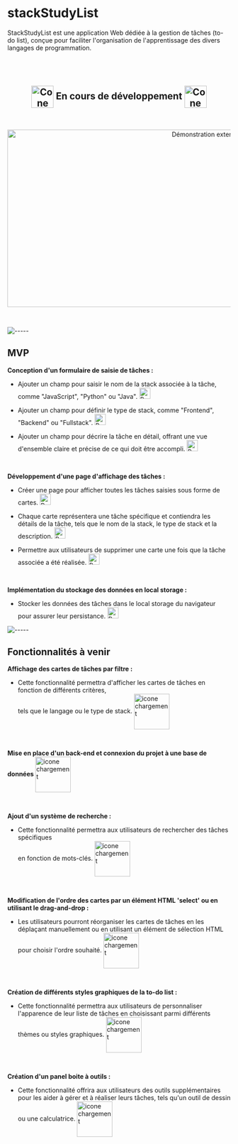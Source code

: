 # stackStudyList

StackStudyList est une application Web dédiée à la gestion de tâches (to-do list), conçue pour faciliter l'organisation de l'apprentissage des divers langages de programmation.

<br>
<br>

<h2 align="center">
    <img align="center" width="50px" src='https://drive.google.com/uc?export=view&id=1QsKPEaudgrP9IfOmqznXZfAb9mQZKMF0' alt="Cone de chantier">
    En cours de développement
    <img align="center" width="50px" src='https://drive.google.com/uc?export=view&id=1QsKPEaudgrP9IfOmqznXZfAb9mQZKMF0' alt="Cone de chantier">
</h2>
<br>

<p align="center">
<img width="1000px" height="400px" src='https://media.giphy.com/media/v1.Y2lkPTc5MGI3NjExOHpvaW5ta2VmcXUxNTBvdTI2amxzM3Rna253djZkbXVvd3VrMHBoMCZlcD12MV9pbnRlcm5hbF9naWZfYnlfaWQmY3Q9Zw/vo3J79cu9wuj3UuSca/giphy.gif'  alt="Démonstration extension navigateur Who">
</p>
<br>

![-----](https://raw.githubusercontent.com/andreasbm/readme/master/assets/lines/grass.png)

## MVP

**Conception d'un formulaire de saisie de tâches :** 

- Ajouter un champ pour saisir le nom de la stack associée à la tâche, comme "JavaScript", "Python" ou "Java". <img width="25px" src='https://drive.google.com/uc?export=view&id=1fwqYA-hjZIqPA4EzMjAlk_hO17wVp-QQ' alt="Pouce en l'aire">


- Ajouter un champ pour définir le type de stack, comme "Frontend", "Backend" ou "Fullstack". <img width="25px" src='https://drive.google.com/uc?export=view&id=1fwqYA-hjZIqPA4EzMjAlk_hO17wVp-QQ' alt="Pouce en l'aire">


- Ajouter un champ pour décrire la tâche en détail, offrant une vue d'ensemble claire et précise de ce qui doit être accompli. <img width="25px" src='https://drive.google.com/uc?export=view&id=1fwqYA-hjZIqPA4EzMjAlk_hO17wVp-QQ' alt="Pouce en l'aire">

<br>

**Développement d'une page d'affichage des tâches :**

- Créer une page pour afficher toutes les tâches saisies sous forme de cartes. <img width="25px" src='https://drive.google.com/uc?export=view&id=1fwqYA-hjZIqPA4EzMjAlk_hO17wVp-QQ' alt="Pouce en l'aire">

  
- Chaque carte représentera une tâche spécifique et contiendra les détails de la tâche, tels que le nom de la stack, le type de stack et la description. <img width="25px" src='https://drive.google.com/uc?export=view&id=1fwqYA-hjZIqPA4EzMjAlk_hO17wVp-QQ' alt="Pouce en l'aire">

  
- Permettre aux utilisateurs de supprimer une carte une fois que la tâche associée a été réalisée. <img width="25px" src='https://drive.google.com/uc?export=view&id=1fwqYA-hjZIqPA4EzMjAlk_hO17wVp-QQ' alt="Pouce en l'aire">

<br>

**Implémentation du stockage des données en local storage :**

- Stocker les données des tâches dans le local storage du navigateur pour assurer leur persistance. <img width="25px" src='https://drive.google.com/uc?export=view&id=1fwqYA-hjZIqPA4EzMjAlk_hO17wVp-QQ' alt="Pouce en l'aire">


![-----](https://raw.githubusercontent.com/andreasbm/readme/master/assets/lines/grass.png)

## Fonctionnalités à venir

**Affichage des cartes de tâches par filtre :**

- Cette fonctionnalité permettra d'afficher les cartes de tâches en fonction de différents critères,<br>tels que le langage ou le type de stack. <img align="center" width="80px" src='https://drive.google.com/uc?export=view&id=1vg4BLwE2wh6F2UGTJK6exRU-ydiGjwhC' alt="icone chargement">
<br>

**Mise en place d'un back-end et connexion du projet à une base de données** <img align="center" width="80px" src='https://drive.google.com/uc?export=view&id=1vg4BLwE2wh6F2UGTJK6exRU-ydiGjwhC' alt="icone chargement">

<br>

**Ajout d'un système de recherche :**

- Cette fonctionnalité permettra aux utilisateurs de rechercher des tâches spécifiques<br>en fonction de mots-clés. <img align="center" width="80px" src='https://drive.google.com/uc?export=view&id=1vg4BLwE2wh6F2UGTJK6exRU-ydiGjwhC' alt="icone chargement">

<br>

**Modification de l'ordre des cartes par un élément HTML 'select' ou en utilisant le drag-and-drop :**

- Les utilisateurs pourront réorganiser les cartes de tâches en les déplaçant manuellement ou en utilisant un élément de sélection HTML pour choisir l'ordre souhaité. <img align="center" width="80px" src='https://drive.google.com/uc?export=view&id=1vg4BLwE2wh6F2UGTJK6exRU-ydiGjwhC' alt="icone chargement">

<br>

**Création de différents styles graphiques de la to-do list :**

- Cette fonctionnalité permettra aux utilisateurs de personnaliser l'apparence de leur liste de tâches en choisissant parmi différents thèmes ou styles graphiques. <img align="center" width="80px" src='https://drive.google.com/uc?export=view&id=1vg4BLwE2wh6F2UGTJK6exRU-ydiGjwhC' alt="icone chargement">

<br>

**Création d'un panel boite à outils :**

- Cette fonctionnalité offrira aux utilisateurs des outils supplémentaires pour les aider à gérer et à réaliser leurs tâches, tels qu'un outil de dessin ou une calculatrice. <img align="center" width="80px" src='https://drive.google.com/uc?export=view&id=1vg4BLwE2wh6F2UGTJK6exRU-ydiGjwhC' alt="icone chargement">
